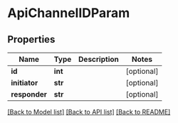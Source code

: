 # ApiChannelIDParam

## Properties
Name | Type | Description | Notes
------------ | ------------- | ------------- | -------------
**id** | **int** |  | [optional] 
**initiator** | **str** |  | [optional] 
**responder** | **str** |  | [optional] 

[[Back to Model list]](../README.md#documentation-for-models) [[Back to API list]](../README.md#documentation-for-api-endpoints) [[Back to README]](../README.md)

